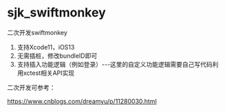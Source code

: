 # sjk_swiftmonkey

二次开发swiftmonkey

1. 支持Xcode11，iOS13
2. 无需插桩，修改bundleID即可
3. 支持插入功能逻辑（例如登录）---这里的自定义功能逻辑需要自己写代码利用xctest相关API实现

二次开发可参考：

https://www.cnblogs.com/dreamyu/p/11280030.html

